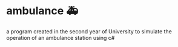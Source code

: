 # ambulance 🚑
a program created in the second year of University to simulate the operation of an ambulance station using c#
